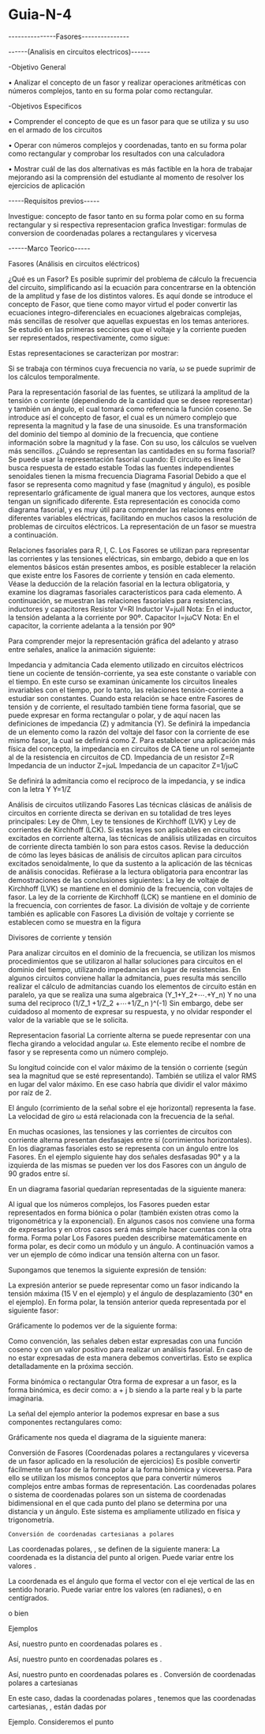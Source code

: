 # Guia-N-4

---------------Fasores---------------

------(Analisis en circuitos electricos)------

-Objetivo  General

•	Analizar el concepto de un fasor y realizar operaciones aritméticas con números complejos, tanto en su forma polar como rectangular.

-Objetivos Especificos

•	Comprender el concepto de que es un fasor para que se utiliza y su uso en el armado de los circuitos 

•	Operar con números complejos y coordenadas, tanto en su forma polar como rectangular y comprobar los resultados con una calculadora

•	Mostrar cuál de las dos alternativas es más factible en la hora de trabajar mejorando asi la comprensión del estudiante al momento de resolver los ejercicios de aplicación 


-----Requisitos previos-----

Investigue: concepto de fasor  tanto en su forma polar como en su forma rectangular  y si respectiva representacion grafica
Investigar: formulas de conversion de coordenadas polares a rectangulares y vicervesa


------Marco Teorico-----

Fasores
(Análisis en circuitos eléctricos)

¿Qué es un Fasor?
Es posible suprimir del problema de cálculo la frecuencia del circuito, simplificando así la ecuación para concentrarse en la obtención de la amplitud y fase de los distintos valores. Es aquí donde se introduce el concepto de Fasor, que tiene como mayor virtud el poder convertir las ecuaciones integro-diferenciales en ecuaciones algebraicas complejas, más sencillas de resolver que aquellas expuestas en los temas anteriores.
Se estudió en las primeras secciones que el voltaje y la corriente pueden ser representados, respectivamente, como sigue:
 
Estas representaciones se caracterizan por mostrar:
 
Si se trabaja con términos cuya frecuencia no varía, ω se puede suprimir de los cálculos temporalmente.

Para la representación fasorial de las fuentes, se utilizará la amplitud de la tensión o corriente (dependiendo de la cantidad que se desee representar) y también un ángulo, el cual tomará como referencia la función coseno.
Se introduce así el concepto de fasor, el cual es un número complejo que representa la magnitud y la fase de una sinusoide. Es una transformación del dominio del tiempo al dominio de la frecuencia, que contiene información sobre la magnitud y la fase. Con su uso, los cálculos se vuelven más sencillos.
¿Cuándo se representan las cantidades en su forma fasorial?
Se puede usar la representación fasorial cuando:
	El circuito es lineal
	Se busca respuesta de estado estable
	Todas las fuentes independientes senoidales tienen la misma frecuencia
Diagrama Fasorial
Debido a que el fasor se representa como magnitud y fase (magnitud y ángulo), es posible representarlo gráficamente de igual manera que los vectores, aunque estos tengan un significado diferente. Esta representación es conocida como diagrama fasorial, y es muy útil para comprender las relaciones entre diferentes variables eléctricas, facilitando en muchos casos la resolución de problemas de circuitos eléctricos.
La representación de un fasor se muestra a continuación.
 
Relaciones fasoriales para R, I, C.
Los Fasores se utilizan para representar las corrientes y las tensiones eléctricas, sin embargo, debido a que en los elementos básicos están presentes ambos, es posible establecer la relación que existe entre los Fasores de corriente y tensión en cada elemento.
Véase la deducción de la relación fasorial en la lectura obligatoria, y examine los diagramas fasoriales característicos para cada elemento.
A continuación, se muestran las relaciones fasoriales para resistencias, inductores y capacitores
Resistor	V=RI
Inductor	V=jωlI
Nota: En el inductor, la tensión adelanta a la corriente por 90º.
Capacitor	I=jωCV
Nota: En el capacitor, la corriente adelanta a la tensión por 90º

Para comprender mejor la representación gráfica del adelanto y atraso entre señales, analice la animación siguiente:
 




Impedancia y admitancia 
Cada elemento utilizado en circuitos eléctricos tiene un cociente de tensión-corriente, ya sea este constante o variable con el tiempo. En este curso se examinan únicamente los circuitos lineales invariables con el tiempo, por lo tanto, las relaciones tensión-corriente a estudiar son constantes.
Cuando esta relación se hace entre Fasores de tensión y de corriente, el resultado también tiene forma fasorial, que se puede expresar en forma rectangular o polar, y de aquí nacen las definiciones de impedancia (Z) y admitancia (Y).
Se definirá la impedancia de un elemento como la razón del voltaje del fasor con la corriente de ese mismo fasor, la cual se definirá como Z.
Para establecer una aplicación más física del concepto, la impedancia en circuitos de CA tiene un rol semejante al de la resistencia en circuitos de CD.
Impedancia de un resistor	Z=R
Impedancia de un inductor	Z=jωL
Impedancia de un capacitor 	Z=1/jωC

Se definirá la admitancia como el recíproco de la impedancia, y se indica con la letra Y
Y=1/Z




Análisis de circuitos utilizando Fasores
Las técnicas clásicas de análisis de circuitos en corriente directa se derivan en su totalidad de tres leyes principales: Ley de Ohm, Ley te tensiones de Kirchhoff (LVK) y Ley de corrientes de Kirchhoff (LCK). Si estas leyes son aplicables en circuitos excitados en corriente alterna, las técnicas de análisis utilizadas en circuitos de corriente directa también lo son para estos casos.
Revise la deducción de cómo las leyes básicas de análisis de circuitos aplican para circuitos excitados senoidalmente, lo que da sustento a la aplicación de las técnicas de análisis conocidas. Refiérase a la lectura obligatoria para encontrar las demostraciones de las conclusiones siguientes:
	La ley de voltaje de Kirchhoff (LVK) se mantiene en el dominio de la frecuencia, con voltajes de fasor.
	La ley de la corriente de Kirchhoff (LCK) se mantiene en el dominio de la frecuencia, con corrientes de fasor.
	La división de voltaje y de corriente también es aplicable con Fasores
La división de voltaje y corriente se establecen como se muestra en la figura 








Divisores de corriente y tensión

Para analizar circuitos en el dominio de la frecuencia, se utilizan los mismos procedimientos que se utilizaron al hallar soluciones para circuitos en el dominio del tiempo, utilizando impedancias en lugar de resistencias.
En algunos circuitos conviene hallar la admitancia, pues resulta más sencillo realizar el cálculo de admitancias cuando los elementos de circuito están en paralelo, ya que se realiza una suma algebraica
 (Y_1+Y_2+⋯.+Y_n)
Y no una suma del reciproco
(1/Z_1 +1/Z_2 +⋯+1/Z_n )^(-1)
Sin embargo, debe ser cuidadoso al momento de expresar su respuesta, y no olvidar responder el valor de la variable que se le solicita.














Representacion fasorial 
La corriente alterna se puede representar con una flecha girando a velocidad angular ω. Este elemento recibe el nombre de fasor y se representa como un número complejo.

Su longitud coincide con el valor máximo de la tensión o corriente (según sea la magnitud que se esté representando). También se utiliza el valor RMS en lugar del valor máximo. En ese caso habría que dividir el valor máximo por raíz de 2.

El ángulo (corrimiento de la señal sobre el eje horizontal) representa la fase. La velocidad de giro ω está relacionada con la frecuencia de la señal.


 

En muchas ocasiones, las tensiones y las corrientes de circuitos con corriente alterna presentan desfasajes entre sí (corrimientos horizontales). En los diagramas fasoriales esto se representa con un ángulo entre los Fasores. En el ejemplo siguiente hay dos señales desfasadas 90° y a la izquierda de las mismas se pueden ver los dos Fasores con un ángulo de 90 grados entre sí.


 


En un diagrama fasorial quedarían representadas de la siguiente manera:





Al igual que los números complejos, los Fasores pueden estar representados en forma biónica o polar (también existen otras como la trigonométrica y la exponencial). En algunos casos nos conviene una forma de expresarlos y en otros casos será más simple hacer cuentas con la otra forma.
Forma polar
Los Fasores pueden describirse matemáticamente en forma polar, es decir como un módulo y un ángulo. A continuación vamos a ver un ejemplo de cómo indicar una tensión alterna con un fasor.

Supongamos que tenemos la siguiente expresión de tensión:

 

La expresión anterior se puede representar como un fasor indicando la tensión máxima (15 V en el ejemplo) y el ángulo de desplazamiento (30° en el ejemplo). En forma polar, la tensión anterior queda representada por el siguiente fasor:

 





Gráficamente lo podemos ver de la siguiente forma:

 

Como convención, las señales deben estar expresadas con una función coseno y con un valor positivo para realizar un análisis fasorial. En caso de no estar expresadas de esta manera debemos convertirlas. Esto se explica detalladamente en la próxima sección.

Forma binómica o rectangular 
Otra forma de expresar a un fasor, es la forma binómica, es decir como: a + j b  siendo a la parte real y b la parte imaginaria.

La señal del ejemplo anterior la podemos expresar en base a sus componentes rectangulares como:

 

Gráficamente nos queda el diagrama de la siguiente manera:

 


Conversión de Fasores 
(Coordenadas polares a rectangulares y viceversa de un fasor aplicado en la resolución de ejercicios)
Es posible convertir fácilmente un fasor de la forma polar a la forma binómica y viceversa. Para ello se utilizan los mismos conceptos que para convertir números complejos entre ambas formas de representación.
Las coordenadas polares o sistema de coordenadas polares son un sistema de coordenadas bidimensional en el que cada punto del plano se determina por una distancia y un ángulo. Este sistema es ampliamente utilizado en física y trigonometría.

	Conversión de coordenadas cartesianas a polares
 
 Las coordenadas polares,  , se definen de la siguiente manera:
 La coordenada   es la distancia del punto   al origen. Puede variar entre los valores  .
 
 
La coordenada   es el ángulo que forma el vector   con el eje vertical de las   en sentido horario. Puede variar entre los valores   (en radianes), o   en centígrados.
 
o bien
  
Ejemplos
	 
 


Así, nuestro punto en coordenadas polares es  .
	  

 

Así, nuestro punto en coordenadas polares es  .
 
	 
   
 Así, nuestro punto en coordenadas polares es  .
	Conversión de coordenadas polares a cartesianas
 
 En este caso, dadas la coordenadas polares  , tenemos que las coordenadas cartesianas,  , están dadas por
 
 


Ejemplo. 
Consideremos el punto  



